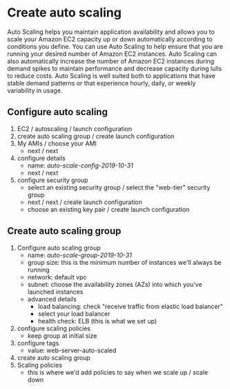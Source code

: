 # Create auto scaling

Auto Scaling helps you maintain application availability and allows you to scale your Amazon EC2 capacity up or down automatically according to conditions you define. You can use Auto Scaling to help ensure that you are running your desired number of Amazon EC2 instances. Auto Scaling can also automatically increase the number of Amazon EC2 instances during demand spikes to maintain performance and decrease capacity during lulls to reduce costs. Auto Scaling is well suited both to applications that have stable demand patterns or that experience hourly, daily, or weekly variability in usage.

## Configure auto scaling

1. EC2 / autoscaling / launch configuration
2. create auto scaling group / create launch configuration
3. My AMIs / choose your AMI
   - next / next
4. configure details
   - name: *auto-scale-config-2019-10-31*
   - next / next
5. configure security group
   - select an existing security group / select the "web-tier" security group
   - next / next / create launch configuration
   - choose an existing key pair / create launch configuration

## Create auto scaling group

1. Configure auto scaling group
   - name: *auto-scale-group-2019-10-31*
   - group size: this is the minimum number of instances we'll always be running
   - network: default vpc
   - subnet: choose the availability zones (AZs) into which you've launched instances
   - advanced details
     - load balancing: check "receive traffic from elastic load balancer"
     - select your load balancer
     - health check: ELB (this is what we set up)
2. configure scaling policies
   - keep group at initial size
3. configure tags
   - value: web-server-auto-scaled
4. create auto scaling group
5. Scaling policies
   - this is where we'd add policies to say when we scale up / scale down
